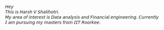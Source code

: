 𝘏𝘦𝘺  
𝘛𝘩𝘪𝘴 𝘪𝘴 𝘏𝘢𝘳𝘴𝘩 𝘝 𝘚𝘩𝘢𝘭𝘪𝘩𝘰𝘵𝘳𝘪.  
𝘔𝘺 𝘢𝘳𝘦𝘢 𝘰𝘧 𝘪𝘯𝘵𝘦𝘳𝘦𝘴𝘵 𝘪𝘴 𝘋𝘢𝘵𝘢 𝘢𝘯𝘢𝘭𝘺𝘴𝘪𝘴 𝘢𝘯𝘥 𝘍𝘪𝘯𝘢𝘯𝘤𝘪𝘢𝘭 𝘦𝘯𝘨𝘪𝘯𝘦𝘦𝘳𝘪𝘯𝘨. 𝘊𝘶𝘳𝘳𝘦𝘯𝘵𝘭𝘺 𝘐 𝘢𝘮 𝘱𝘶𝘳𝘴𝘶𝘪𝘯𝘨 𝘮𝘺 𝘮𝘢𝘴𝘵𝘦𝘳𝘴 𝘧𝘳𝘰𝘮 𝘐𝘐𝘛 𝘙𝘰𝘰𝘳𝘬𝘦𝘦.
<!--
**Shalihotri/Shalihotri** is a ✨ _special_ ✨ repository because its `README.md` (this file) appears on your GitHub profile.

Here are some ideas to get you started:

- 🔭 I’m currently working on ...
- 🌱 I’m currently learning ...
- 👯 I’m looking to collaborate on ...
- 🤔 I’m looking for help with ...
- 💬 Ask me about ...
- 📫 How to reach me: ...
- 😄 Pronouns: ...
- ⚡ Fun fact: ...
-->
